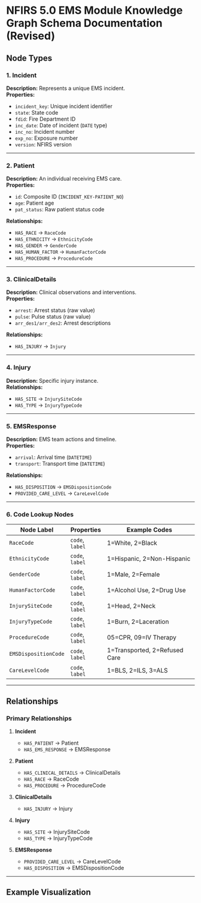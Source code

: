 # NFIRS 5.0 EMS Module Knowledge Graph Schema Documentation (Revised)

## Node Types

### 1. Incident
**Description:** Represents a unique EMS incident.  
**Properties:**  
- `incident_key`: Unique incident identifier  
- `state`: State code  
- `fdid`: Fire Department ID  
- `inc_date`: Date of incident (`DATE` type)  
- `inc_no`: Incident number  
- `exp_no`: Exposure number  
- `version`: NFIRS version  

---

### 2. Patient
**Description:** An individual receiving EMS care.  
**Properties:**  
- `id`: Composite ID (`INCIDENT_KEY-PATIENT_NO`)  
- `age`: Patient age  
- `pat_status`: Raw patient status code  

**Relationships:**  
- `HAS_RACE` → `RaceCode`  
- `HAS_ETHNICITY` → `EthnicityCode`  
- `HAS_GENDER` → `GenderCode`  
- `HAS_HUMAN_FACTOR` → `HumanFactorCode`  
- `HAS_PROCEDURE` → `ProcedureCode`  

---

### 3. ClinicalDetails
**Description:** Clinical observations and interventions.  
**Properties:**  
- `arrest`: Arrest status (raw value)  
- `pulse`: Pulse status (raw value)  
- `arr_des1/arr_des2`: Arrest descriptions  

**Relationships:**  
- `HAS_INJURY` → `Injury`  

---

### 4. Injury
**Description:** Specific injury instance.  
**Relationships:**  
- `HAS_SITE` → `InjurySiteCode`  
- `HAS_TYPE` → `InjuryTypeCode`  

---

### 5. EMSResponse
**Description:** EMS team actions and timeline.  
**Properties:**  
- `arrival`: Arrival time (`DATETIME`)  
- `transport`: Transport time (`DATETIME`)  

**Relationships:**  
- `HAS_DISPOSITION` → `EMSDispositionCode`  
- `PROVIDED_CARE_LEVEL` → `CareLevelCode`  

---

### 6. Code Lookup Nodes
| Node Label            | Properties           | Example Codes                     |
|-----------------------|----------------------|-----------------------------------|
| `RaceCode`            | `code`, `label`      | 1=White, 2=Black                 |
| `EthnicityCode`       | `code`, `label`      | 1=Hispanic, 2=Non-Hispanic       |
| `GenderCode`          | `code`, `label`      | 1=Male, 2=Female                 |
| `HumanFactorCode`     | `code`, `label`      | 1=Alcohol Use, 2=Drug Use        |
| `InjurySiteCode`      | `code`, `label`      | 1=Head, 2=Neck                   |
| `InjuryTypeCode`      | `code`, `label`      | 1=Burn, 2=Laceration             |
| `ProcedureCode`       | `code`, `label`      | 05=CPR, 09=IV Therapy            |
| `EMSDispositionCode`  | `code`, `label`      | 1=Transported, 2=Refused Care    |
| `CareLevelCode`       | `code`, `label`      | 1=BLS, 2=ILS, 3=ALS              |

---

## Relationships

### Primary Relationships
1. **Incident**  
   - `HAS_PATIENT` → Patient  
   - `HAS_EMS_RESPONSE` → EMSResponse  

2. **Patient**  
   - `HAS_CLINICAL_DETAILS` → ClinicalDetails  
   - `HAS_RACE` → RaceCode  
   - `HAS_PROCEDURE` → ProcedureCode  

3. **ClinicalDetails**  
   - `HAS_INJURY` → Injury  

4. **Injury**  
   - `HAS_SITE` → InjurySiteCode  
   - `HAS_TYPE` → InjuryTypeCode  

5. **EMSResponse**  
   - `PROVIDED_CARE_LEVEL` → CareLevelCode  
   - `HAS_DISPOSITION` → EMSDispositionCode  

---

## Example Visualization

